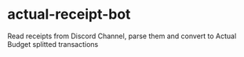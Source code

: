 # actual-receipt-bot
Read receipts from Discord Channel, parse them and convert to Actual Budget splitted transactions
